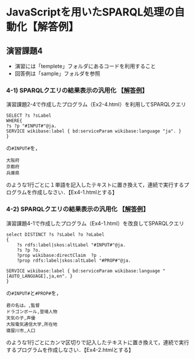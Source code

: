 # JavaScriptを用いたSPARQL処理の自動化【解答例】
## 演習課題4 
- 演習には「templete」フォルダにあるコードを利用すること 
- 回答例は「sample」フォルダを参照 
### 4-1) SPARQLクエリの結果表示の汎用化 【[解答例](https://oecu-kozaki-lab.github.io/JS-SPARQL-Exercise/Ex4-1.html)】
演習課題2-4で作成したプログラム（Ex2-4.html）を利用してSPARQLクエリ
```
SELECT ?s ?sLabel 
WHERE{
?s ?p "#INPUT#"@ja.
SERVICE wikibase:label { bd:serviceParam wikibase:language "ja". }
}     
```
の`#INPUT#`を，
```
大阪府
京都府
兵庫県 
```
のような1行ごとに１単語を記入したテキストに置き換えて，連続で実行するプログラムを作成しなさい．【Ex4-1.htmlとする】
  
### 4-2) SPARQLクエリの結果表示の汎用化 【[解答例](https://oecu-kozaki-lab.github.io/JS-SPARQL-Exercise/Ex4-2.html)】
演習課題4-1で作成したプログラム（Ex4-1.html）を改良してSPARQLクエリ
```
select DISTINCT ?s ?sLabel ?o ?oLabel
{ 
    ?s rdfs:label|skos:altLabel "#INPUT#"@ja. 
    ?s ?p ?o.
    ?prop wikibase:directClaim  ?p . 
    ?prop rdfs:label|skos:altLabel "#PROP#"@ja.

SERVICE wikibase:label { bd:serviceParam wikibase:language "[AUTO_LANGUAGE],ja,en". }
}      
```
の`#INPUT#`と`#PROP#`を，
```
君の名は。,監督
ドラゴンボール,登場人物
天気の子,声優
大阪電気通信大学,所在地
寝屋川市,人口 
```
のような1行ごとにカンマ区切りで記入したテキストに置き換えて，連続で実行するプログラムを作成しなさい．【Ex4-2.htmlとする】
  　
